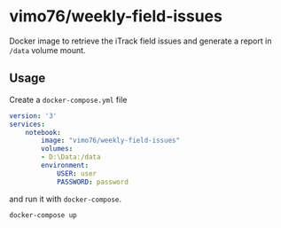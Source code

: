 # vimo76/weekly-field-issues

Docker image to retrieve the iTrack field issues and generate a report in `/data` volume mount.

## Usage

Create a `docker-compose.yml` file

```yaml
version: '3'
services:
    notebook:
        image: "vimo76/weekly-field-issues"
        volumes:
        - D:\Data:/data
        environment:
            USER: user
            PASSWORD: password
```

and run it with `docker-compose`.

```bash
docker-compose up
```